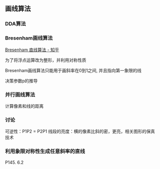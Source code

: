 ## 画线算法
### DDA算法


### Bresenham画线算法
[Bresenham 直线算法 - 知乎](https://zhuanlan.zhihu.com/p/106155534)

为了将浮点运算改为整形，并利用对称性质

Bresenham画线算法只能用于画斜率在0到1之间, 并且指向第一象限的线

决策参数p的推导

### 并行画线算法
计算像素和线的距离

### 讨论
可逆性：P1P2 = P2P1
线段的亮度：横的像素比斜的密，更亮，相关图形的保真技术

### 利用象限对称性生成任意斜率的直线
P145. 6.2